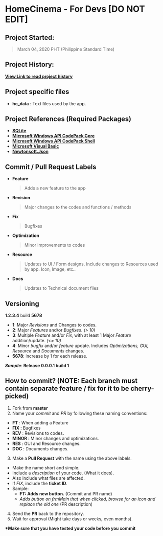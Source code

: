 # HomeCinema - For Devs [DO NOT EDIT]

## Project Started:

> March 04, 2020 PHT (Philippine Standard Time)

## Project History:

**[View Link to read project history](/VERSION_HISTORY.md)**
 
## Project specific files
  - **hc_data**	: Text files used by the app. 

## Project References (Required Packages)
  - **[SQLite](https://www.nuget.org/packages/System.Data.SQLite)**
  - **[Microsoft Windows API CodePack Core](https://www.nuget.org/packages/Microsoft-WindowsAPICodePack-Core/)**
  - **[Microsoft Windows API CodePack Shell](https://www.nuget.org/packages/Microsoft-WindowsAPICodePack-Shell/)**
  - **[Microsoft Visual Basic](https://www.nuget.org/packages/Microsoft.VisualBasic/)**
  - **[Newtonsoft.Json](https://www.nuget.org/packages/Newtonsoft.Json/)**

## Commit / Pull Request Labels

- **Feature**
  > Adds a new feature to the app
- **Revision**
  > Major changes to the codes  and functions / methods
- **Fix**
  > Bugfixes
- **Optimization**
  > Minor improvements to codes
- **Resource**
  > Updates to UI / Form designs. Include changes to Resources used by app. Icon, Image, etc..
- **Docs**
  > Updates to Technical document files
  
## Versioning

**1**.**2**.**3**.**4** build **5678**

- **1**: Major *Revisions* and Changes to codes.
- **2**: Major *Features* and/or *Bugfixes*. *(> 10)*
- **3**: Multiple *Feature* and/or *Fix*, with at least 1 Major *Feature* addition/update. *(<= 10)*
- **4**: Minor *bugfix* and/or *feature* update. Includes *Optimizations, GUI, Resource* and *Documents* changes.
- **5678**: Increase by 1 for each release.

***Sample***: **Release 0.0.0.1 build 1**

## How to commit? (NOTE: Each branch must contain separate feature / fix for it to be cherry-picked)

1. Fork from **master**
2. Name your *commit* and *PR* by following these naming conventions:
  - **FT**		: When adding a Feature
  - **FIX**		: Bugfixes
  - **REV**		: Revisions to codes.
  - **MINOR**	: Minor changes and optimizations.
  - **RES**		: GUI and Resource changes.
  - **DOC**		: Documents changes.
3. Make a **Pull Request** with the name using the above labels.
  - Make the name short and simple.
  - Include a *description* of your code. (What it does).
  - Also include what files are affected.
  - If *FIX*, include the **ticket ID**.
  - Sample:
    - **FT: Adds new button.** (Commit and PR name)
	- *Adds button on frmMain that when clicked, browse for an icon and replace the old one* (PR description)
4. Send the **PR** back to the repository.
5. Wait for approval (Might take days or weeks, even months).

**\*Make sure that you have tested your code before you commit**